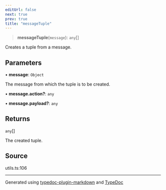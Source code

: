 ```yaml
---
editUrl: false
next: true
prev: true
title: "messageTuple"
---
```


> **messageTuple**(`message`): `any`[]

Creates a tuple from a message.

## Parameters

• **message**: `Object`

The message from which the tuple is to be created.

• **message\.action?**: `any`

• **message\.payload?**: `any`

## Returns

`any`[]

The created tuple.

## Source

utils.ts:106

***

Generated using [typedoc-plugin-markdown](https://www.npmjs.com/package/typedoc-plugin-markdown) and [TypeDoc](https://typedoc.org/)
